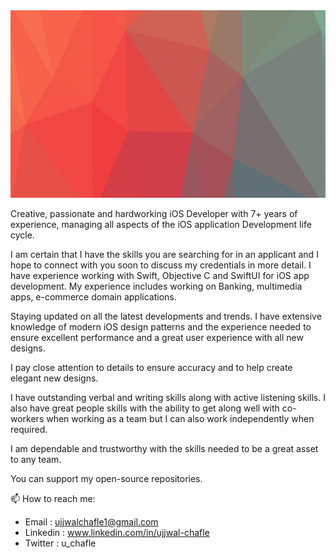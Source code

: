 <img src="Cover1.jpeg" width="900" height="300">

Creative, passionate and hardworking iOS Developer with 7+ years of experience, managing all aspects of the iOS application Development life cycle.

I am certain that I have the skills you are searching for in an applicant and I hope to connect with you soon to discuss my credentials in more detail.
I have experience working with Swift, Objective C and SwiftUI for iOS app development. My experience includes working on Banking, multimedia apps, e-commerce domain applications. 

Staying updated on all the latest developments and trends. I have extensive knowledge of modern iOS design patterns and the experience needed to ensure excellent performance and a great user experience with all new designs. 

I pay close attention to details to ensure accuracy and to help create elegant new designs.

I have outstanding verbal and writing skills along with active listening skills. I also have great people skills with the ability to get along well with co-workers when working as a team but I can also work independently when required. 

I am dependable and trustworthy with the skills needed to be a great asset to any team. 

You can support my open-source repositories.

📫 How to reach me:
- Email     : ujjwalchafle1@gmail.com
- Linkedin  : www.linkedin.com/in/ujjwal-chafle
- Twitter   : u_chafle

<!--
**ujjwalchafle1/ujjwalchafle1** is a ✨ _special_ ✨ repository because its `README.md` (this file) appears on your GitHub profile.

Here are some ideas to get you started:

- 🔭 I’m currently working on ...
- 🌱 I’m currently learning ...
- 👯 I’m looking to collaborate on ...
- 🤔 I’m looking for help with ...
- 💬 Ask me about ...
- 📫 How to reach me: ...
- 😄 Pronouns: ...
- ⚡ Fun fact: ...
-->

